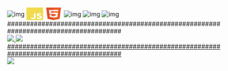 <div style="display: inline_block"><br>
  <img align="center" alt="img" height="30" width="40" src="https://icongr.am/devicon/css3-original.svg?size=128&color=currentColor">
  <img align="center" alt="img" height="30" width="40" src="https://raw.githubusercontent.com/devicons/devicon/master/icons/javascript/javascript-plain.svg">
  <img align="center" alt="img" height="30" width="40" src="https://raw.githubusercontent.com/devicons/devicon/master/icons/html5/html5-original.svg">
  <img align="center" alt="img" height="30" width="40" src="https://icongr.am/devicon/git-original.svg?size=128&color=currentColor">
  <img align="center" alt="img" height="30" width="40" src="https://cdn.jsdelivr.net/gh/devicons/devicon/icons/php/php-original.svg">
  <img align="center" alt="img" height="40" width="40" src="https://cdn.jsdelivr.net/gh/devicons/devicon/icons/mysql/mysql-original-wordmark.svg">  
</div>
######################################################################################
<div>
  <a href="https://github.com/GBabler">
  <img height="180em" src="https://github-readme-stats.vercel.app/api?username=GBabler&show_icons=true&theme=tokyonight&include_all_commits=true&count_private=true"/>
  <img height="180em" src="https://github-readme-stats.vercel.app/api/top-langs/?username=GBabler&layout=compact&langs_count=7&theme=tokyonight"/>
</div>
######################################################################################
 
<div> 
  <a href="https://www.linkedin.com/in/babler/" target="_blank"><img src="https://img.shields.io/badge/-LinkedIn-%230077B5?style=for-the-badge&logo=linkedin&logoColor=white" target="_blank"></a>  
</div>
